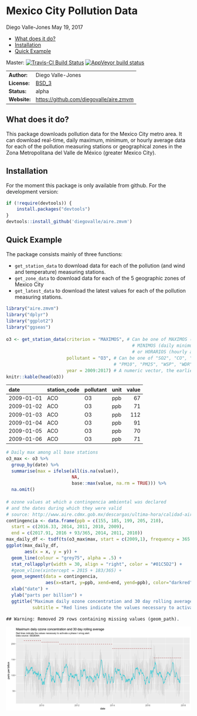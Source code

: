 Mexico City Pollution Data
================
Diego Valle-Jones
May 19, 2017

-   [What does it do?](#what-does-it-do)
-   [Installation](#installation)
-   [Quick Example](#quick-example)

Master: [![Travis-CI Build Status](https://travis-ci.org/diegovalle/aire.zmvm.svg?branch=master)](https://travis-ci.org/diegovalle/aire.zmvm) [![AppVeyor build status](https://ci.appveyor.com/api/projects/status/c7kg6o68exx0lirg?svg=true)](https://ci.appveyor.com/project/diegovalle/aire-zmvm/branch/master)

|              |                                                        |
|--------------|--------------------------------------------------------|
| **Author:**  | Diego Valle-Jones                                      |
| **License:** | [BSD\_3](https://opensource.org/licenses/BSD-3-Clause) |
| **Status:**  | alpha                                                  |
| **Website:** | <https://github.com/diegovalle/aire.zmvm>              |

What does it do?
----------------

This package downloads pollution data for the Mexico City metro area. It can download real-time, daily maximum, minimum, or hourly average data for each of the pollution measuring stations or geographical zones in the Zona Metropolitana del Valle de México (greater Mexico City).

Installation
------------

For the moment this package is only available from github. For the development version:

``` r
if (!require(devtools)) {
    install.packages("devtools")
}
devtools::install_github('diegovalle/aire.zmvm')
```

Quick Example
-------------

The package consists mainly of three functions:

-   `get_station_data` to download data for each of the pollution (and wind and temperature) measuring stations.
-   `get_zone_data` to download data for each of the 5 geographic zones of Mexico City
-   `get_latest_data` to download the latest values for each of the pollution measuring stations.

``` r
library("aire.zmvm")
library("dplyr")
library("ggplot2")
library("ggseas")

o3 <- get_station_data(criterion = "MAXIMOS", # Can be one of MAXIMOS (daily maximum), 
                                                # MINIMOS (daily minimum), 
                                                # or HORARIOS (hourly average)
                       pollutant = "O3", # Can be one of "SO2", "CO", "NOX", "NO2", "NO", "O3", 
                                         # "PM10", "PM25", "WSP", "WDR", "TMP", "RH"
                       year = 2009:2017) # A numeric vector, the earliest year allowed is 1986
knitr::kable(head(o3))
```

| date       | station\_code | pollutant | unit |  value|
|:-----------|:--------------|:----------|:-----|------:|
| 2009-01-01 | ACO           | O3        | ppb  |     67|
| 2009-01-02 | ACO           | O3        | ppb  |     71|
| 2009-01-03 | ACO           | O3        | ppb  |    112|
| 2009-01-04 | ACO           | O3        | ppb  |     91|
| 2009-01-05 | ACO           | O3        | ppb  |     70|
| 2009-01-06 | ACO           | O3        | ppb  |     71|

``` r
# Daily max among all base stations
o3_max <- o3 %>% 
  group_by(date) %>% 
  summarise(max = ifelse(all(is.na(value)),
                         NA,
                         base::max(value, na.rm = TRUE))) %>%
  na.omit()

# ozone values at which a contingencia ambiental was declared
# and the dates during which they were valid
# source: http://www.aire.cdmx.gob.mx/descargas/ultima-hora/calidad-aire/pcaa/pcaa-modificaciones.pdf
contingencia <- data.frame(ppb = c(155, 185, 199, 205, 210),
  start = c(2016.33, 2014, 2011, 2010, 2009),
  end = c(2017.91, 2016 + 93/365, 2014, 2011, 2010))
max_daily_df <- tsdf(ts(o3_max$max, start = c(2009,1), frequency = 365.25))
ggplot(max_daily_df,
       aes(x = x, y = y)) + 
  geom_line(colour = "grey75", alpha = .5) +
  stat_rollapplyr(width = 30, align = "right", color = "#01C5D2") +
  #geom_vline(xintercept = 2015 + 183/365) +
  geom_segment(data = contingencia, 
               aes(x=start, y=ppb, xend=end, yend=ppb), color="darkred", linetype = 2)  +
  xlab("date") +
  ylab("parts per billion") +
  ggtitle("Maximum daily ozone concentration and 30 day rolling average", 
          subtitle = "Red lines indicate the values necessary to activate a phase I smog alert. \nData source: SEDEMA")
```

    ## Warning: Removed 29 rows containing missing values (geom_path).

![](readme_files/figure-markdown_github-ascii_identifiers/unnamed-chunk-1-1.png)
